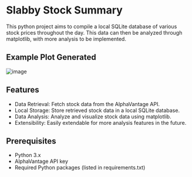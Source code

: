 # Slabby Stock Summary
This python project aims to compile a local SQLite database of various stock prices throughout the day. This data can then be analyzed through matplotlib, with more analysis to be implemented.

## Example Plot Generated
![image](https://github.com/TheSlabby/SlabbyStockSummary/assets/33563846/4a4ec1c3-4d40-4b75-8cb3-01bee875e672)

## Features
* Data Retrieval: Fetch stock data from the AlphaVantage API.
* Local Storage: Store retrieved stock data in a local SQLite database.
* Data Analysis: Analyze and visualize stock data using matplotlib.
* Extensibility: Easily extendable for more analysis features in the future.


## Prerequisites
* Python 3.x
* AlphaVantage API key
* Required Python packages (listed in requirements.txt)
